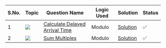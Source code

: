 S.No. | Topic | Question Name | Logic Used | Solution | Status |
------|---------------|------------|-------|------|------|
1 | ![](https://img.shields.io/badge/Maths-f0772b?style=for-the-badge&logo=array&logoColor=black) | [Calculate Delayed Arrival Time](https://leetcode.com/problems/calculate-delayed-arrival-time/) | Modulo | [Solution](https://github.com/himanshugupta09/LEETCODE_SOLUTIONS/blob/main/Maths/calculate-delayed-arrival-time.cpp) | ✅ |
2 | ![](https://img.shields.io/badge/Maths-f0772b?style=for-the-badge&logo=array&logoColor=black) | [Sum Multiples](https://leetcode.com/problems/sum-multiples/) | Modulo | [Solution](https://github.com/himanshugupta09/LEETCODE_SOLUTIONS/blob/main/Maths/sum-multiples.cpp) | ✅ |
